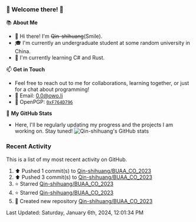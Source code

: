 ### 🌟 Welcome there! 🌟

📚 **About Me**
- 👋 Hi there! I'm ~~Qin-shihuang~~(Smile).
- 🎓 I'm currently an undergraduate student at some random university in China.
- 🌱 I'm currently learning C# and Rust.

📫 **Get in Touch**
- Feel free to reach out to me for collaborations, learning together, or just for a chat about programming!
- 📩 Email: 0.0@owo.li
- 🔑 OpenPGP: [`0xF764D796`](https://keys.openpgp.org/vks/v1/by-fingerprint/99D5AF94A1585E16E14895EFBF6C0BF4F764D796)


📝 **My GitHub Stats**
- Here, I'll be regularly updating my progress and the projects I am working on. Stay tuned!
![Qin-shihuang's GitHub stats](https://github-readme-stats.vercel.app/api?username=Qin-shihuang&show_icons=true)

### Recent Activity

This is a list of my most recent activity on GitHub.

<!--RECENT_ACTIVITY:start-->
1. ⬆️ Pushed 1 commit(s) to [Qin-shihuang/BUAA_CO_2023](https://github.com/Qin-shihuang/BUAA_CO_2023)<br>
2. ⬆️ Pushed 3 commit(s) to [Qin-shihuang/BUAA_CO_2023](https://github.com/Qin-shihuang/BUAA_CO_2023)<br>
3. ⭐ Starred [Qin-shihuang/BUAA_CO_2023](https://github.com/Qin-shihuang/BUAA_CO_2023)<br>
4. ⭐ Starred [Qin-shihuang/BUAA_CO_2023](https://github.com/Qin-shihuang/BUAA_CO_2023)<br>
5. 📔 Created new repository [Qin-shihuang/BUAA_CO_2023](https://github.com/Qin-shihuang/BUAA_CO_2023)<br>
<!--RECENT_ACTIVITY:end-->

<!--RECENT_ACTIVITY:last_update-->
Last Updated: Saturday, January 6th, 2024, 12:01:34 PM
<!--RECENT_ACTIVITY:last_update_end-->
